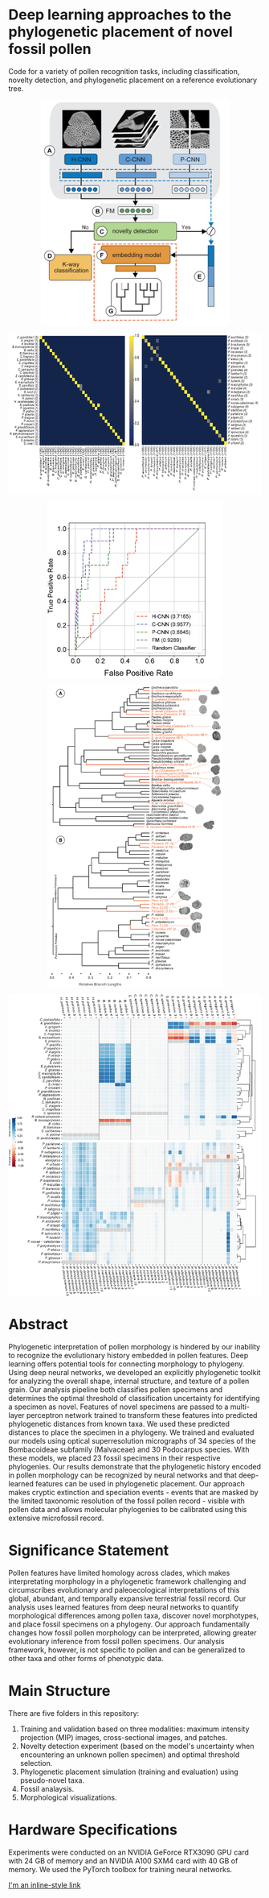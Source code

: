 # Deep learning approaches to the phylogenetic placement of novel fossil pollen
Code for a variety of pollen recognition tasks, including classification, novelty detection, and phylogenetic placement on a reference evolutionary tree. 

<p align="center">
  <img  align="center" src="https://github.com/madaime2/Novel_Pollen_Phylogenetic_Placement/blob/main/Figs/Updated_Flowchart_Pipeline_FinalOct27.png" data-canonical-src="https://github.com/madaime2/Novel_Pollen_Phylogenetic_Placement/blob/main/Figs/Updated_Flowchart_Pipeline_FinalOct27.png" width="375" height="450" />
</p>

<p align="center">
  <img  align="center" src="https://github.com/madaime2/Novel_Pollen_Phylogenetic_Placement/blob/main/Figs/Confusion_Matrices_No_tilt_Arial.png" data-canonical-src="https://github.com/madaime2/Novel_Pollen_Phylogenetic_Placement/blob/main/Figs/Confusion_Matrices_No_tilt_Arial.png" width="650" height="320" />
</p>

<p align="center">
  <img  align="center" src="https://github.com/madaime2/Novel_Pollen_Phylogenetic_Placement/blob/main/Figs/ROC_Curve_Ex.png" data-canonical-src="https://github.com/madaime2/Novel_Pollen_Phylogenetic_Placement/blob/main/Figs/ROC_Curve_Ex.png" width="350" height="350" />
</p>


<p align="center">
  <img  align="center" src="https://github.com/madaime2/Novel_Pollen_Phylogenetic_Placement/blob/main/Figs/Complete_Linkage_Bombacoideae_Podocarpus_Combined_F_O22.png" data-canonical-src="https://github.com/madaime2/Novel_Pollen_Phylogenetic_Placement/blob/main/Figs/Complete_Linkage_Bombacoideae_Podocarpus_Combined_F_O22.png" width="350" height="600" />
</p>

<p align="center">
  <img  align="center" src="https://github.com/madaime2/Novel_Pollen_Phylogenetic_Placement/blob/main/Figs/Combined_Error_Matrices_Arial_Edited.png" data-canonical-src="https://github.com/madaime2/Novel_Pollen_Phylogenetic_Placement/blob/main/Figs/Combined_Error_Matrices_Arial_Edited.png" width="600" height="600" />
</p>


# Abstract
Phylogenetic interpretation of pollen morphology is hindered by our inability to recognize the evolutionary history embedded in pollen features. Deep learning offers potential tools for connecting morphology to phylogeny. Using deep neural networks, we developed an explicitly phylogenetic toolkit for analyzing the overall shape, internal structure, and texture of a pollen grain. Our analysis pipeline both classifies pollen specimens and determines the optimal threshold of classification uncertainty for identifying a specimen as novel. Features of novel specimens are passed to a multi-layer perceptron network trained to transform these features into predicted phylogenetic distances from known taxa. We used these predicted distances to place the specimen in a phylogeny. We trained and evaluated our models using optical superresolution micrographs of 34 species of the Bombacoideae subfamily (Malvaceae) and 30 Podocarpus species. With these models, we placed 23 fossil specimens in their respective phylogenies. Our results demonstrate that the phylogenetic history encoded in pollen morphology can be recognized by neural networks and that deep-learned features can be used in phylogenetic placement. Our approach makes cryptic extinction and speciation events - events that are masked by the limited taxonomic resolution of the fossil pollen record - visible with pollen data and allows molecular phylogenies to be calibrated using this extensive microfossil record.

# Significance Statement 
Pollen features have limited homology across clades, which makes interpretating morphology in a phylogenetic framework challenging and circumscribes evolutionary and paleoecological interpretations of this global, abundant, and temporally expansive terrestrial fossil record. Our analysis uses learned features from deep neural networks to quantify morphological differences among pollen taxa, discover novel morphotypes, and place fossil specimens on a phylogeny. Our approach fundamentally changes how fossil pollen morphology can be interpreted, allowing greater evolutionary inference from fossil pollen specimens. Our analysis framework, however, is not specific to pollen and can be generalized to other taxa and other forms of phenotypic data.

# Main Structure 
There are five folders in this repository:
1. Training and validation based on three modalities: maximum intensity projection (MIP) images, cross-sectional images, and patches.
2. Novelty detection experiment (based on the model's uncertainty when encountering an unknown pollen specimen) and optimal threshold selection.
3. Phylogenetic placement simulation (training and evaluation) using pseudo-novel taxa.
4. Fossil analaysis.
5. Morphological visualizations.

# Hardware Specifications
Experiments were conducted on an NVIDIA GeForce RTX3090 GPU card with 24 GB of memory and an NVIDIA A100 SXM4 card with 40 GB of memory. We used the PyTorch toolbox for training neural networks.

[I'm an inline-style link](https://pytorch.org/)
